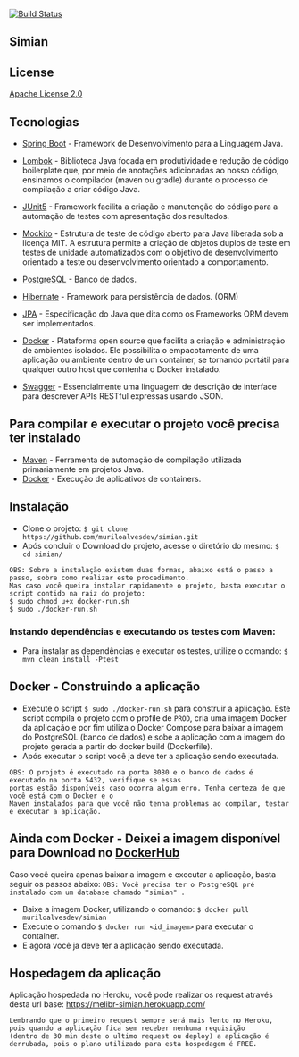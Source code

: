 [![Build Status](https://travis-ci.com/muriloalvesdev/Simian.svg?token=ioemJXEZtsUqgszw2Nq4&branch=main)](https://travis-ci.com/muriloalvesdev/simian)

## Simian

## License
[Apache License 2.0](https://github.com/muriloalvesdev/buy-manager/blob/master/LICENSE)

## Tecnologias 

- [Spring Boot](https://spring.io/projects/spring-boot) - Framework de Desenvolvimento para a Linguagem Java.

- [Lombok](https://projectlombok.org/) - Biblioteca Java focada em produtividade e redução de código boilerplate que, por meio de anotações adicionadas ao nosso código, ensinamos o compilador (maven ou gradle) durante o processo de compilação a criar código Java.

- [JUnit5](https://junit.org/junit5/) - Framework facilita a criação e manutenção do código para a automação de testes com apresentação dos resultados.

- [Mockito](https://site.mockito.org/) - Estrutura de teste de código aberto para Java liberada sob a licença MIT. A estrutura permite a criação de objetos duplos de teste em testes de unidade automatizados com o objetivo de desenvolvimento orientado a teste ou desenvolvimento orientado a comportamento.

- [PostgreSQL](https://www.postgresql.org/download/) - Banco de dados.

- [Hibernate](https://hibernate.org/) - Framework para persistência de dados. (ORM)

- [JPA](https://hibernate.org/orm/) - Especificação do Java que dita como os Frameworks ORM devem ser implementados.

- [Docker](https://www.docker.com/) - Plataforma open source que facilita a criação e administração de ambientes isolados. Ele possibilita o empacotamento de uma aplicação ou ambiente dentro de um container, se tornando portátil para qualquer outro host que contenha o Docker instalado.

- [Swagger](https://swagger.io/) - Essencialmente uma linguagem de descrição de interface para descrever APIs RESTful expressas usando JSON.


## Para compilar e executar o projeto você precisa ter instalado

 - [Maven](https://maven.apache.org/) - Ferramenta de automação de compilação utilizada primariamente em projetos Java.
 - [Docker](https://docs.docker.com/get-docker/) - Execução de aplicativos de containers.


## Instalação

 - Clone o projeto: `$ git clone https://github.com/muriloalvesdev/simian.git`
 - Após concluir o Download do projeto, acesse o diretório do mesmo: `$ cd simian/`
 
```
OBS: Sobre a instalação existem duas formas, abaixo está o passo a passo, sobre como realizar este procedimento. 
Mas caso você queira instalar rapidamente o projeto, basta executar o script contido na raiz do projeto: 
$ sudo chmod u+x docker-run.sh
$ sudo ./docker-run.sh
```
 
### Instando dependências e executando os testes com Maven:

- Para instalar as dependências e executar os testes, utilize o comando: `$ mvn clean install -Ptest`

## Docker - Construindo a aplicação

- Execute o script `$ sudo ./docker-run.sh` para construir a aplicação. 
Este script compila o projeto com o profile de `PROD`, cria uma imagem Docker da aplicação e por fim utiliza o 
Docker Compose para baixar a imagem do PostgreSQL (banco de dados) e sobe a aplicação com a imagem do projeto gerada a partir do docker build (Dockerfile).
- Após executar o script você ja deve ter a aplicação sendo executada.

```
OBS: O projeto é executado na porta 8080 e o banco de dados é executado na porta 5432, verifique se essas 
portas estão disponíveis caso ocorra algum erro. Tenha certeza de que você está com o Docker e o 
Maven instalados para que você não tenha problemas ao compilar, testar e executar a aplicação.
```

## Ainda com Docker - Deixei a imagem disponível para Download no [DockerHub](https://hub.docker.com/r/muriloalvesdev/simian)
Caso você queira apenas baixar a imagem e executar a aplicação, basta seguir os passos abaixo:
`OBS: Você precisa ter o PostgreSQL pré instalado com um database chamado "simian" .`

- Baixe a imagem Docker, utilizando o comando: `$ docker pull muriloalvesdev/simian`
- Execute o comando `$ docker run <id_imagem>` para executar o container.
- E agora você ja deve ter a aplicação sendo executada.

## Hospedagem da aplicação
Aplicação hospedada no Heroku, você pode realizar os request através desta url base: https://melibr-simian.herokuapp.com/
```
Lembrando que o primeiro request sempre será mais lento no Heroku, pois quando a aplicação fica sem receber nenhuma requisição 
(dentro de 30 min deste o ultimo request ou deploy) a aplicação é derrubada, pois o plano utilizado para esta hospedagem é FREE.
```
